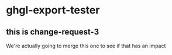 # ghgl-export-tester

## this is change-request-3

We're actually going to merge this one to see if that has an impact
